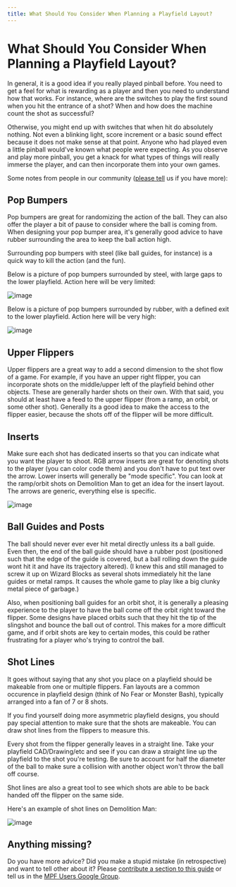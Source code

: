 ```yaml
---
title: What Should You Consider When Planning a Playfield Layout?
---
```


# What Should You Consider When Planning a Playfield Layout?


In general, it is a good idea if you really played pinball before. You
need to get a feel for what is rewarding as a player and then you need
to understand how that works. For instance, where are the switches to
play the first sound when you hit the entrance of a shot? When and how
does the machine count the shot as successful?

Otherwise, you might end up with switches that when hit do absolutely
nothing. Not even a blinking light, score increment or a basic sound
effect because it does not make sense at that point. Anyone who had
played even a little pinball would've known what people were expecting.
As you observe and play more pinball, you get a knack for what types of
things will really immerse the player, and can then incorporate them
into your own games.

Some notes from people in our community
([please tell](../about/help_docs.md) us if you have more):

## Pop Bumpers

Pop bumpers are great for randomizing the action of the ball. They can
also offer the player a bit of pause to consider where the ball is
coming from. When designing your pop bumper area, it's generally good
advice to have rubber surrounding the area to keep the ball action high.

Surrounding pop bumpers with steel (like ball guides, for instance) is a
quick way to kill the action (and the fun).

Below is a picture of pop bumpers surrounded by steel, with large gaps
to the lower playfield. Action here will be very limited:

![image](bumpers_bad.png)

Below is a picture of pop bumpers surrounded by rubber, with a defined
exit to the lower playfield. Action here will be very high:

![image](bumpers_good.png)

## Upper Flippers

Upper flippers are a great way to add a second dimension to the shot
flow of a game. For example, if you have an upper right flipper, you can
incorporate shots on the middle/upper left of the playfield behind other
objects. These are generally harder shots on their own. With that said,
you should at least have a feed to the upper flipper (from a ramp, an
orbit, or some other shot). Generally its a good idea to make the access
to the flipper easier, because the shots off of the flipper will be more
difficult.

## Inserts

Make sure each shot has dedicated inserts so that you can indicate what
you want the player to shoot. RGB arrow inserts are great for denoting
shots to the player (you can color code them) and you don't have to put
text over the arrow. Lower inserts will generally be "mode specific".
You can look at the ramp/orbit shots on Demolition Man to get an idea
for the insert layout. The arrows are generic, everything else is
specific.

![image](inserts.png)

## Ball Guides and Posts

The ball should never ever ever hit metal directly unless its a ball
guide. Even then, the end of the ball guide should have a rubber post
(positioned such that the edge of the guide is covered, but a ball
rolling down the guide wont hit it and have its trajectory altered). (I
knew this and still managed to screw it up on Wizard Blocks as several
shots immediately hit the lane guides or metal ramps. It causes the
whole game to play like a big clunky metal piece of garbage.)

Also, when positioning ball guides for an orbit shot, it is generally a
pleasing experience to the player to have the ball come off the orbit
right toward the flipper. Some designs have placed orbits such that they
hit the tip of the slingshot and bounce the ball out of control. This
makes for a more difficult game, and if orbit shots are key to certain
modes, this could be rather frustrating for a player who's trying to
control the ball.

## Shot Lines

It goes without saying that any shot you place on a playfield should be
makeable from one or multiple flippers. Fan layouts are a common
occurence in playfield design (think of No Fear or Monster Bash),
typically arranged into a fan of 7 or 8 shots.

If you find yourself doing more asymmetric playfield designs, you should
pay special attention to make sure that the shots are makeable. You can
draw shot lines from the flippers to measure this.

Every shot from the flipper generally leaves in a straight line. Take
your playfield CAD/Drawing/etc and see if you can draw a straight line
up the playfield to the shot you're testing. Be sure to account for
half the diameter of the ball to make sure a collision with another
object won't throw the ball off course.

Shot lines are also a great tool to see which shots are able to be back
handed off the flipper on the same side.

Here's an example of shot lines on Demolition Man:

![image](shotlines.gif)

## Anything missing?

Do you have more advice? Did you make a stupid mistake (in
retrospective) and want to tell other about it? Please
[contribute a section to this guide](../about/help_docs.md) or tell us in the [MPF Users Google
Group](https://groups.google.com/forum/#!forum/mpf-users).
